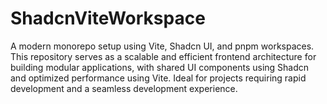 # ShadcnViteWorkspace
A modern monorepo setup using Vite, Shadcn UI, and pnpm workspaces. This repository serves as a scalable and efficient frontend architecture for building modular applications, with shared UI components using Shadcn and optimized performance using Vite. Ideal for projects requiring rapid development and a seamless development experience.
